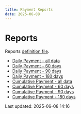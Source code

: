 ```yaml
---
title: Payment Reports
date: 2025-06-08
---
```


# Reports

Reports [definition file](/conf/reports/payments.yml).

* [Daily Payment - all data](/pages/reports/payments/Daily-Payment.html)
* [Daily Payment - 60 days](/pages/reports/payments/Daily-Payment-60-Days.html)
* [Daily Payment - 90 days](/pages/reports/payments/Daily-Payment-90-Days.html)
* [Daily Payment - 180 days](/pages/reports/payments/Daily-Payment-180-Days.html)
* [Cumulative Payment - all data](/pages/reports/payments/Cumulative-Payment.html)
* [Cumulative Payment - 60 days](/pages/reports/payments/Cumulative-Payment-60-Days.html)
* [Cumulative Payment - 90 days](/pages/reports/payments/Cumulative-Payment-90-Days.html)
* [Cumulative Payment - 180 days](/pages/reports/payments/Cumulative-Payment-180-Days.html)

Last updated: 2025-06-08 14:16

